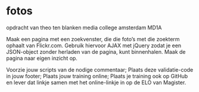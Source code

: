 # fotos
opdracht van theo ten blanken
media college amsterdam MD1A

Maak een pagina met een zoekvenster, die die foto’s met die zoekterm ophaalt van Flickr.com.
Gebruik hiervoor AJAX met jQuery zodat je een JSON-object zonder herladen van de pagina, kunt binnenhalen.
Maak de pagina naar eigen inzicht op.

Voorzie jouw scripts van de nodige commentaar;
Plaats deze validatie-code in jouw footer;
Plaats jouw training online;
Plaats je training ook op GitHub en lever dat linkje samen met het online-linkje in op de ELO van Magister.
